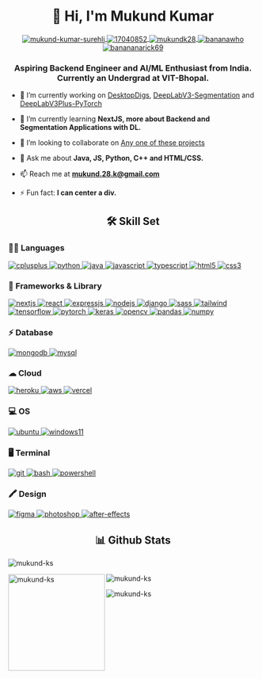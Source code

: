 <h1 align="center">👋 Hi, I'm Mukund Kumar</h1>
<p align="center">
    <a href="https://linkedin.com/in/mukund-kumar-surehli" target="blank">
        <img align="center" src="https://img.shields.io/badge/LinkedIn-0077B5?style=for-the-badge&logo=linkedin&logoColor=whit" alt="mukund-kumar-surehli"/>
    </a>
    <a href="https://stackoverflow.com/users/17040852" target="blank">
        <img align="center" src="https://img.shields.io/badge/Stack_Overflow-FE7A16?style=for-the-badge&logo=stack-overflow&logoColor=white" alt="17040852"/>
    </a>
    <a href="https://instagram.com/mukund.k28?igshid=MmIzYWVlNDQ5Yg==" target="blank">
        <img align="center" src="https://img.shields.io/badge/Instagram-E4405F?style=for-the-badge&logo=instagram&logoColor=white" alt="mukundk28"/>
    </a>
    <a href="https://www.codechef.com/users/bananawho" target="blank">
        <img align="center" src="https://img.shields.io/badge/-CodeChef-5B4638?style=for-the-badge&logo=CodeChef&logoColor=white" alt="bananawho"/>
    </a>
    <a href="https://www.hackerrank.com/banananarick69" target="blank">
        <img align="center" src="https://img.shields.io/badge/-Hackerrank-2EC866?style=for-the-badge&logo=HackerRank&logoColor=white" alt="banananarick69"/>
    </a>
</p>

<h3 align="center">Aspiring Backend Engineer and AI/ML Enthusiast from India. Currently an Undergrad at VIT-Bhopal.</h3>

- 🔭 I’m currently working on [DesktopDigs](https://github.com/mukund-ks/desktopdigs), [DeepLabV3-Segmentation](https://github.com/mukund-ks/DeepLabV3-Segmentation) and [DeepLabV3Plus-PyTorch](https://github.com/mukund-ks/DeepLabV3Plus-PyTorch)

- 🌱 I’m currently learning **NextJS, more about Backend and Segmentation Applications with DL.**

- 👯 I’m looking to collaborate on [Any one of these projects](https://github.com/codecrafters-io/build-your-own-x)

- 💬 Ask me about **Java, JS, Python, C++ and HTML/CSS.**

- 📫 Reach me at **mukund.28.k@gmail.com**

- ⚡ Fun fact: **I can center a div.**

<h2 align="center">🛠️ Skill Set</h2>

<h3 align="left">👩‍💻 Languages</h3>
<p align="left">
    <a href="https://www.w3schools.com/cpp/" target="_blank" rel="noreferrer"> 
        <img src="https://img.shields.io/badge/C%2B%2B-00599C?style=for-the-badge&logo=c%2B%2B&logoColor=white" alt="cplusplus"/> 
    </a> 
    <a href="https://www.python.org" target="_blank" rel="noreferrer"> 
        <img src="https://img.shields.io/badge/Python-FFD43B?style=for-the-badge&logo=python&logoColor=blue" alt="python"/> 
    </a> 
    <a href="https://www.java.com" target="_blank" rel="noreferrer"> 
        <img src="https://img.shields.io/badge/Java-ED8B00?style=for-the-badge&logo=openjdk&logoColor=white" alt="java"/> 
    </a> 
    <a href="https://developer.mozilla.org/en-US/docs/Web/JavaScript" target="_blank" rel="noreferrer"> 
        <img src="https://img.shields.io/badge/JavaScript-323330?style=for-the-badge&logo=javascript&logoColor=F7DF1E" alt="javascript"/>
    </a> 
    <a href="https://www.typescriptlang.org/" target="_blank" rel="noreferrer"> 
        <img src="https://img.shields.io/badge/TypeScript-007ACC?style=for-the-badge&logo=typescript&logoColor=white" alt="typescript"/>
    </a> 
    <a href="https://www.w3.org/html/" target="_blank" rel="noreferrer"> 
        <img src="https://img.shields.io/badge/HTML5-E34F26?style=for-the-badge&logo=html5&logoColor=white" alt="html5"/> 
    </a> 
    <a href="https://www.w3schools.com/css/" target="_blank" rel="noreferrer"> 
        <img src="https://img.shields.io/badge/CSS3-1572B6?style=for-the-badge&logo=css3&logoColor=white" alt="css3"/> 
    </a> 
</p>

<h3 align="left">🚀 Frameworks & Library</h3>
<p align="left"> 
    <a href="https://reactjs.org/" target="_blank" rel="noreferrer"> 
        <img src="https://img.shields.io/badge/React-20232A?style=for-the-badge&logo=react&logoColor=61DAFB" alt="nextjs"/> 
    </a> 
    <a href="https://nextjs.org/" target="_blank" rel="noreferrer"> 
        <img src="https://img.shields.io/badge/next%20js-000000?style=for-the-badge&logo=nextdotjs&logoColor=white" alt="react"/> 
    </a> 
    <a href="https://expressjs.com" target="_blank" rel="noreferrer"> 
        <img src="https://img.shields.io/badge/Express%20js-000000?style=for-the-badge&logo=express&logoColor=white" alt="expressjs"/> 
    </a> 
    <a href="https://nodejs.org" target="_blank" rel="noreferrer"> 
        <img src="https://img.shields.io/badge/Node%20js-339933?style=for-the-badge&logo=nodedotjs&logoColor=white" alt="nodejs"/> 
    </a> 
    <a href="https://www.djangoproject.com/" target="_blank" rel="noreferrer"> 
        <img src="https://img.shields.io/badge/Django-092E20?style=for-the-badge&logo=django&logoColor=green" alt="django"/> 
    </a> 
    <a href="https://sass-lang.com" target="_blank" rel="noreferrer"> 
        <img src="https://img.shields.io/badge/Sass-CC6699?style=for-the-badge&logo=sass&logoColor=white" alt="sass"/> 
    </a> 
     <a href="https://tailwindcss.com/" target="_blank" rel="noreferrer"> 
        <img src="https://img.shields.io/badge/Tailwind_CSS-38B2AC?style=for-the-badge&logo=tailwind-css&logoColor=white" alt="tailwind"/> 
    </a> 
    <a href="https://www.tensorflow.org" target="_blank" rel="noreferrer"> 
        <img src="https://img.shields.io/badge/TensorFlow-FF6F00?style=for-the-badge&logo=TensorFlow&logoColor=white" alt="tensorflow"/> 
    </a> 
    <a href="https://pytorch.org/" target="_blank" rel="noreferrer"> 
        <img src="https://img.shields.io/badge/PyTorch-EE4C2C?style=for-the-badge&logo=pytorch&logoColor=white" alt="pytorch"/> 
    </a> 
    <a href="https://keras.io/" target="_blank" rel="noreferrer"> 
        <img src="https://img.shields.io/badge/Keras-FF0000?style=for-the-badge&logo=keras&logoColor=white" alt="keras"/> 
    </a> 
    <a href="https://opencv.org/" target="_blank" rel="noreferrer"> 
        <img src="https://img.shields.io/badge/OpenCV-27338e?style=for-the-badge&logo=OpenCV&logoColor=white" alt="opencv"/> 
    </a>
    <a href="https://pandas.pydata.org/" target="_blank" rel="noreferrer"> 
        <img src="https://img.shields.io/badge/Pandas-2C2D72?style=for-the-badge&logo=pandas&logoColor=white" alt="pandas"/> 
    </a> 
    <a href="https://numpy.org/" target="_blank" rel="noreferrer"> 
        <img src="https://img.shields.io/badge/Numpy-777BB4?style=for-the-badge&logo=numpy&logoColor=white" alt="numpy"/> 
    </a> 
<p>

<h3 align="left">⚡ Database</h3>
<p align="left">
    <a href="https://www.mongodb.com/" target="_blank" rel="noreferrer"> 
        <img src="https://img.shields.io/badge/MongoDB-4EA94B?style=for-the-badge&logo=mongodb&logoColor=white" alt="mongodb"/> 
    </a> 
    <a href="https://www.mysql.com/" target="_blank" rel="noreferrer"> 
        <img src="https://img.shields.io/badge/MySQL-005C84?style=for-the-badge&logo=mysql&logoColor=white" alt="mysql"/> 
    </a> 
</p>

<h3 align="left">☁ Cloud</h3>
<p align="left">
   <a href="https://heroku.com" target="_blank" rel="noreferrer"> 
        <img src="https://img.shields.io/badge/Heroku-430098?style=for-the-badge&logo=heroku&logoColor=white" alt="heroku"/> 
    </a> 
   <a href="https://aws.amazon.com/" target="_blank" rel="noreferrer"> 
        <img src="https://img.shields.io/badge/Amazon_AWS-FF9900?style=for-the-badge&logo=amazonaws&logoColor=white" alt="aws"/> 
    </a> 
   <a href="https://vercel.com/" target="_blank" rel="noreferrer"> 
        <img src="https://img.shields.io/badge/Vercel-000000?style=for-the-badge&logo=vercel&logoColor=white" alt="vercel"/> 
    </a> 
</p>

<h3 align="left">💻 OS</h3>
<p align="left">
    <a href="https://ubuntu.com/" target="_blank" rel="noreferrer"> 
        <img src="https://img.shields.io/badge/Ubuntu-E95420?style=for-the-badge&logo=ubuntu&logoColor=white" alt="ubuntu"/> 
    </a>
    <a href="https://www.microsoft.com/en-in/windows/windows-11?r=1" target="_blank" rel="noreferrer"> 
        <img src="https://img.shields.io/badge/Windows_11-0078d4?style=for-the-badge&logo=windows-11&logoColor=white" alt="windows11"/> 
    </a>
</p>

<h3 align="left">🖥️ Terminal</h3>
<p align="left">
    <a href="https://git-scm.com/" target="_blank" rel="noreferrer"> 
        <img src="https://img.shields.io/badge/GIT-E44C30?style=for-the-badge&logo=git&logoColor=white" alt="git"/> 
    </a>
    <a href="https://git-scm.com/" target="_blank" rel="noreferrer"> 
        <img src="https://img.shields.io/badge/GNU%20Bash-4EAA25?style=for-the-badge&logo=GNU%20Bash&logoColor=white" alt="bash"/> 
    </a>
    <a href="https://git-scm.com/" target="_blank" rel="noreferrer"> 
        <img src="https://img.shields.io/badge/powershell-5391FE?style=for-the-badge&logo=powershell&logoColor=white" alt="powershell"/> 
    </a>
</p>

<h3 align="left">🖍 Design</h3>
<p align="left">
    <a href="https://www.figma.com/" target="_blank" rel="noreferrer"> 
        <img src="https://img.shields.io/badge/Figma-F24E1E?style=for-the-badge&logo=figma&logoColor=white" alt="figma"/> 
    </a> 
    <a href="https://www.adobe.com/in/products/photoshop.html" target="_blank" rel="noreferrer"> 
        <img src="https://img.shields.io/badge/Adobe%20Photoshop-31A8FF?style=for-the-badge&logo=Adobe%20Photoshop&logoColor=black" alt="photoshop"/> 
    </a> 
    <a href="https://www.adobe.com/in/products/aftereffects.html" target="_blank" rel="noreferrer"> 
        <img src="https://img.shields.io/badge/Adobe%20after%20affects-CF96FD?style=for-the-badge&logo=Adobe%20after%20effects&logoColor=393665" alt="after-effects"/> 
    </a> 
</p>

<h2 align="center">📊 Github Stats</h2>
<p>
    <img align="center" src="https://github-profile-summary-cards.vercel.app/api/cards/profile-details?username=mukund-ks&theme=dracula" alt="mukund-ks">
</p>
<p>
    <img 
        align="left" 
        src="https://github-readme-stats.vercel.app/api/top-langs?username=mukund-ks&show_icons=true&theme=dracula&hide_border=true&locale=en&layout=donut&hide=html,css,jupyter%20notebook&size_weight=0.5&count_weight=0.5&langs_count=8&card_width=320" 
        height=195 
        alt="mukund-ks" 
    />
</p>

<p>
    <img align="center" src="https://github-readme-stats.vercel.app/api?username=mukund-ks&show_icons=true&theme=dracula&hide_border=true&locale=en" alt="mukund-ks" />
</p>

<p>
    <img align="center" src="https://github-readme-streak-stats.herokuapp.com/?user=mukund-ks&theme=dracula&hide_border=true" alt="mukund-ks" />
</p>

